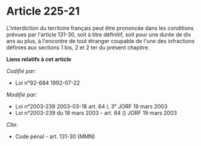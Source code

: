 # Article 225-21

L'interdiction du territoire français peut être prononcée dans les conditions prévues par l'article 131-30, soit à titre
définitif, soit pour une durée de dix ans au plus, à l'encontre de tout étranger coupable de l'une des infractions définies
aux sections 1 bis, 2 et 2 ter du présent chapitre.

**Liens relatifs à cet article**

_Codifié par_:

  - Loi n°92-684 1992-07-22

_Modifié par_:

  - Loi n°2003-239 2003-03-18 art. 64 I, 3° JORF 19 mars 2003
  - Loi n°2003-239 du 18 mars 2003 - art. 64 () JORF 19 mars 2003

_Cite_:

  - Code pénal - art. 131-30 (MMN)
